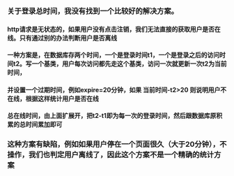 <h3>关于登录总时间，我没有找到一个比较好的解决方案。</h3>
<h4>http请求是无状态的，如果用户没有点击注销，我们无法直接的获取用户是否在线。只有通过别的办法判断用户是否离线</h4>
<h4>一种方案是，在数据库存两个时间，一个是登录时间t1，一个是登录之后的访问时间t2。写一个基类，用户每次访问都先走这个基类，访问一次就更新一次t2为当前时间，</4>
<h4>并设置一个过期时间，例如expire=20分钟，如果  当前时间-t2>20  则说明用户不在线，根据这样统计用户是否在线 </h4>
<h4>总在线时间，由上面扩展开，把t2-t1即为每一次的登录时间，然后跟数据库原积累的总时间累加即可</h4>

<h3>这种方案有缺陷，例如如果用户停在一个页面很久（大于20分钟），不操作，我们也判定用户离线了，因此这个方案不是一个精确的统计方案</h3>
